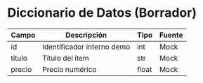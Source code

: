# Diccionario de Datos (Borrador)

| Campo | Descripción | Tipo | Fuente |
|-------|-------------|------|--------|
| id | Identificador interno demo | int | Mock |
| titulo | Título del ítem | str | Mock |
| precio | Precio numérico | float | Mock |
